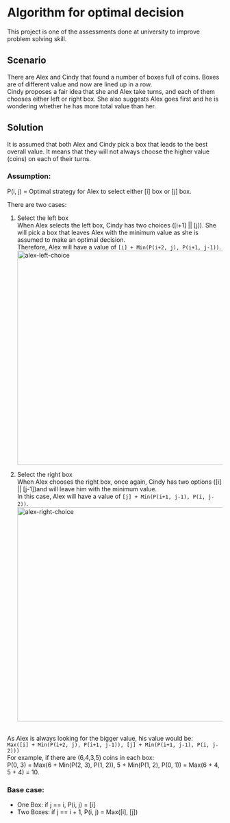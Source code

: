 # Algorithm for optimal decision

This project is one of the assessments done at university to improve problem solving skill.

## Scenario

There are Alex and Cindy that found a number of boxes full of coins. Boxes are of different value and now are lined up in a row. </br>
Cindy proposes a fair idea that she and Alex take turns, and each of them chooses either left or right box. She also suggests Alex goes first and he is wondering whether he has more total value than her.

## Solution

It is assumed that both Alex and Cindy pick a box that leads to the best overall value. It means that they will not always choose the higher value (coins) on each of their turns.

### Assumption:

P(i, j) = Optimal strategy for Alex to select either [i] box or [j] box. </br>

There are two cases:

1. Select the left box </br>
   When Alex selects the left box, Cindy has two choices ([i+1] || [j]). She will pick a box that leaves Alex with the minimum value as she is assumed to make an optimal decision.</br>
   Therefore, Alex will have a value of ``[i] + Min(P(i+2, j), P(i+1, j-1))``.
   <img width="500" alt="alex-left-choice" src="https://user-images.githubusercontent.com/57608628/148709954-710ff496-e39d-4228-bcbb-af958683d6b1.png">

2. Select the right box </br>
   When Alex chooses the right box, once again, Cindy has two options ([i] || [j-1])and will leave him with the minimum value. </br>
   In this case, Alex will have a value of ``[j] + Min(P(i+1, j-1), P(i, j-2))``.
   <img width="500" alt="alex-right-choice" src="https://user-images.githubusercontent.com/57608628/148709957-a2b18a45-e8d3-4e7b-bb9f-43a5ea11c44b.png">

<br> As Alex is always looking for the bigger value, his value would be: <br>``Max([i] + Min(P(i+2, j), P(i+1, j-1)), [j] + Min(P(i+1, j-1), P(i, j-2)))`` </br>
For example, if there are (6,4,3,5) coins in each box: <br>
P(0, 3) = Max(6 + Min(P(2, 3), P(1, 2)), 5 + Min(P(1, 2), P(0, 1)) = Max(6 + 4, 5 + 4) = 10.

### Base case:

- One Box: if j == i, P(i, j) = [i]
- Two Boxes: if j == i + 1, P(i, j) = Max([i], [j])
